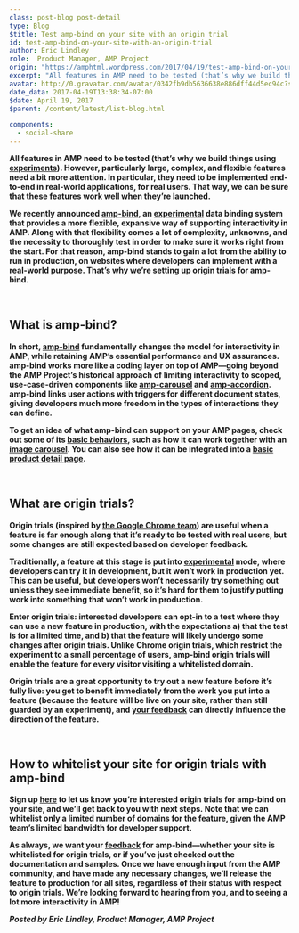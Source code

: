 ```yaml
---
class: post-blog post-detail
type: Blog
$title: Test amp-bind on your site with an origin trial
id: test-amp-bind-on-your-site-with-an-origin-trial
author: Eric Lindley
role:  Product Manager, AMP Project
origin: "https://amphtml.wordpress.com/2017/04/19/test-amp-bind-on-your-site-with-an-origin-trial/amp/"
excerpt: "All features in AMP need to be tested (that’s why we build things using experiments). However, particularly large, complex, and flexible features need a bit more attention. In particular, they need to be implemented end-to-end in real-world applications, for real users. That way, we can be sure that these features work well when they’re launched. [&#8230;]"
avatar: http://0.gravatar.com/avatar/0342fb9db5636638e886dff44d5ec94c?s=96&d=identicon&r=G
date_data: 2017-04-19T13:38:34-07:00
$date: April 19, 2017
$parent: /content/latest/list-blog.html

components:
  - social-share
---
```


<div class="amp-wp-article-content">
<p><strong>All features in AMP need to be tested (that’s why we build things using </strong><a href="https://www.ampproject.org/docs/reference/experimental"><strong>experiments</strong></a><strong>). However, particularly large, complex, and flexible features need a bit more attention. In particular, they need to be implemented end-to-end in real-world applications, for real users. That way, we can be sure that these features work well when they’re launched.</strong></p>
<p><strong>We recently announced </strong><a href="https://www.ampproject.org/docs/reference/components/dynamic/amp-bind"><b>amp-bind</b></a><strong>, an </strong><a href="https://www.ampproject.org/docs/reference/experimental"><strong>experimental</strong></a><strong> data binding system that provides a more flexible, expansive way of supporting interactivity in AMP. Along with that flexibility comes a lot of complexity, unknowns, and the necessity to thoroughly test in order to make sure it works right from the start. For that reason, amp-bind stands to gain a lot from the ability to run in production, on websites where developers can implement with a real-world purpose. That’s why we’re setting up </strong><b>origin trials</b><strong> for amp-bind.</strong></p>
<p>&nbsp;</p>
<h2><strong>What is amp-bind?</strong></h2>
<p><strong>In short, </strong><a href="https://www.ampproject.org/docs/reference/components/dynamic/amp-bind"><strong>amp-bind</strong></a><strong> fundamentally changes the model for interactivity in AMP, while retaining AMP’s essential performance and UX assurances. amp-bind works more like a coding layer on top of AMP—going beyond the AMP Project’s historical approach of limiting interactivity to scoped, use-case-driven components like </strong><a href="https://www.ampproject.org/docs/reference/components/layout/amp-carousel"><strong>amp-carousel</strong></a><strong> and </strong><a href="https://www.ampproject.org/docs/reference/components/layout/amp-accordion"><strong>amp-accordion</strong></a><strong>. amp-bind links user actions with triggers for different document states, giving developers much more freedom in the types of interactions they can define.</strong></p>
<p><div class="wp-image   wp-image-1253 aligncenter"><amp-img layout='fixed' width="334" height="601" src="https://amphtml.files.wordpress.com/2017/04/product-detail-bind1.gif?w=334&#038;h=601"></amp-img></p>
<p><strong>To get an idea of what amp-bind can support on your AMP pages, check out some of its </strong><a href="https://ampbyexample.com/components/amp-bind/"><strong>basic behaviors</strong></a><strong>, such as how it can work together with an </strong><a href="https://ampbyexample.com/advanced/image_galleries_with_amp-carousel/#linking-carousels-with-amp-bind"><strong>image carousel</strong></a><strong>. You can also see how it can be integrated into a </strong><a href="https://ampbyexample.com/samples_templates/product/preview/"><strong>basic product detail page</strong></a><strong>.</strong></p>
<p>&nbsp;</p>
<h2><strong>What are origin trials?</strong></h2>
<p><strong>Origin trials (inspired by </strong><a href="https://github.com/jpchase/OriginTrials/blob/gh-pages/explainer.md"><strong>the Google Chrome team</strong></a><strong>) are useful when a feature is far enough along that it’s ready to be tested with real users, but some changes are still expected based on developer feedback.</strong></p>
<p><strong>Traditionally, a feature at this stage is put into </strong><a href="https://www.ampproject.org/docs/reference/experimental"><strong>experimental</strong></a><strong> mode, where developers can try it in development, but it won’t work in production yet. This can be useful, but developers won’t necessarily try something out unless they see immediate benefit, so it’s hard for them to justify putting work into something that won’t work in production.</strong></p>
<p><strong>Enter origin trials: interested developers can opt-in to a test where they can use a new feature in production, with the expectations a) that the test is for a limited time, and b) that the feature will likely undergo some changes after origin trials. Unlike Chrome origin trials, which restrict the experiment to a small percentage of users, amp-bind origin trials will enable the feature for every visitor visiting a whitelisted domain.</strong></p>
<p><strong>Origin trials are a great opportunity to try out a new feature before it&#8217;s fully live: you get to benefit immediately from the work you put into a feature (because the feature will be live on your site, rather than still guarded by an experiment), and </strong><a href="https://github.com/ampproject/amphtml/issues/new"><strong>your feedback</strong></a><strong> can directly influence the direction of the feature.</strong></p>
<p>&nbsp;</p>
<h2><strong>How to whitelist your site for origin trials with amp-bind</strong></h2>
<p><strong>Sign up </strong><a href="https://docs.google.com/a/google.com/forms/d/e/1FAIpQLSfGCAjUU4pDu84Sclw6wjGVDiFJhVr61pYTMehIt6ex4wmr1Q/viewform"><strong>here</strong></a><strong> to let us know you’re interested origin trials for amp-bind on your site, and we’ll get back to you with next steps. Note that we can whitelist only a limited number of domains for the feature, given the AMP team’s limited bandwidth for developer support.</strong></p>
<p><strong>As always, we want your </strong><a href="https://github.com/ampproject/amphtml/issues/new"><strong>feedback</strong></a><strong> for amp-bind—whether your site is whitelisted for origin trials, or if you’ve just checked out the documentation and samples. Once we have enough input from the AMP community, and have made any necessary changes, we’ll release the feature to production for all sites, regardless of their status with respect to origin trials. We’re looking forward to hearing from you, and to seeing a lot more interactivity in AMP!</strong></p>
<p><i><strong>Posted by Eric Lindley, Product Manager, AMP Project</strong></i></p><br />  
</div>

